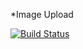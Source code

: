 *Image Upload

[![Build Status](https://travis-ci.org/chrishakos/flask-photo-upload.svg?branch=master)](https://travis-ci.org/chrishakos/flask-photo-upload)
